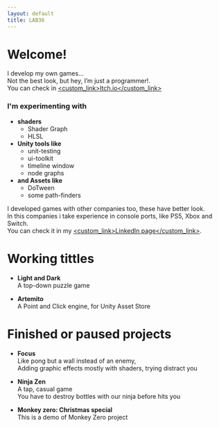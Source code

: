 ```yaml
---
layout: default
title: LAB36
---
```


# Welcome!

I develop my own games... 
<br />Not the best look, but hey, I’m just a programmer!.
<br />You can check in [<custom_link>Itch.io</custom_link>](https://nahuel36.itch.io/)

### I'm experimenting with 
- **shaders** 
  - Shader Graph
  - HLSL
- **Unity tools like**
  - unit-testing
  - ui-toolkit
  - timeline window
  - node graphs 
- **and Assets like**
  - DoTween
  - some path-finders

I developed games with other companies too, these have better look.
<br />In this companies i take experience in console ports, like PS5, Xbox and Switch. 
<br />You can check it in my [<custom_link>LinkedIn page</custom_link>](https://www.linkedin.com/in/nahuel-muchetti-066abb77/).

# Working tittles

* **Light and Dark**
<br /> A top-down puzzle game

* **Artemito**
<br /> A Point and Click engine, for Unity Asset Store

# Finished or paused projects

* **Focus**
<br /> Like pong but a wall instead of an enemy, 
<br /> Adding graphic effects mostly with shaders, trying distract you

* **Ninja Zen**
<br /> A tap, casual game
<br /> You have to destroy bottles with our ninja before hits you

* **Monkey zero: Christmas special**
<br /> This is a demo of Monkey Zero project

